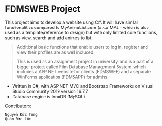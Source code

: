 # FDMSWEB Project

This project aims to develop a website using C#. It will have similar functionalities compared to MyAnimeList.com (a.k.a MAL - which is also used as a template/reference to design) but with only limited core functions, such as view, search and add animes to list.

> Additional basic functions that enable users to log in, register and view their profiles are as well included.

> This is used as an assignment project in university, and is a part of a bigger project called Film Database Management System, which includes a ASP.NET website for clients (FDMSWEB) and a separate WinForms application (FDMSAPP) for admins.

* Written in C#, with ASP.NET MVC and Bootstrap Frameworks on Visual Studio Community 2019 version 16.7.7.
* Database engine is InnoDB (MySQL).

Contributors:

```
Nguyễn Đức Tông
Quản Đức Lộc
```
